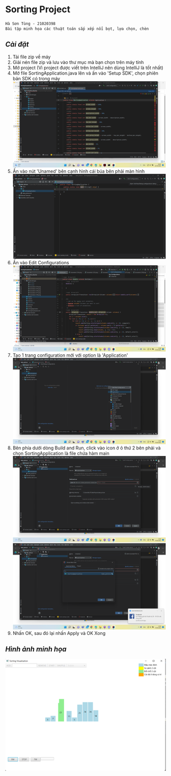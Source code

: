 # Sorting Project
```
Hà Sơn Tùng - 21020398
Bài tập minh họa các thuật toán sắp xếp nổi bọt, lựa chọn, chèn
```

## *Cài đặt*
1. Tải file zip về máy
2. Giải nén file zip và lưu vào thư mục mà bạn chọn trên máy tính
3. Mở project (Vì project được viết trên IntelliJ nên dùng IntelliJ là tốt nhất)
4. Mở file SortingApplication.java lên và ấn vào 'Setup SDK', chọn phiên bản SDK có trong máy
![](ReadmeImages/Pic6.png)
5. Ấn vào nút 'Unamed' bên cạnh hình cái búa bên phải màn hình
![](ReadmeImages/Pic1.png)
6. Ấn vào Edit Configurations
![](ReadmeImages/Pic2.png)
7. Tạo 1 trang configuration mới với option là 'Application'
![](ReadmeImages/Pic3.png)
8. Bên phía dưới dòng Build and Run, click vào icon ở ô thứ 2 bên phải và chọn SortingApplication 
là file chứa hàm main
![](ReadmeImages/Pic4.png)
![](ReadmeImages/Pic5.png)
9. Nhấn OK, sau đó lại nhấn Apply và OK
Xong

## *Hình ảnh minh họa*
![](ReadmeImages/minhhoa.png)